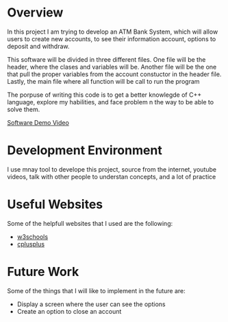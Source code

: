 # Overview

In this project I am trying to develop an ATM Bank System, which will allow users to create new accounts, to see their information account, options to deposit and withdraw.

This software will be divided in three different files. One file will be the header, where the clases and variables will be. Another file will be the one that pull the proper variables from the account constuctor in the header file. Lastly, the main file where all function will be call to run the program

The porpuse of writing this code is to get a better knowlegde of C++ language, explore my habilities, and face problem n the way to be able to solve them.

[Software Demo Video](http://youtube.link.goes.here)

# Development Environment

I use mnay tool to develope this project, source from the internet, youtube videos, talk with other people to understan concepts, and a lot of practice


# Useful Websites

Some of the helpfull websites that I used are the following:
* [w3schools](https://www.w3schools.com/cpp/)
* [cplusplus](https://cplusplus.com/reference/stl/)

# Future Work

Some of the things that I will like to implement in the future are:
* Display a screen where the user can see the options 
* Create an option to close an account 
